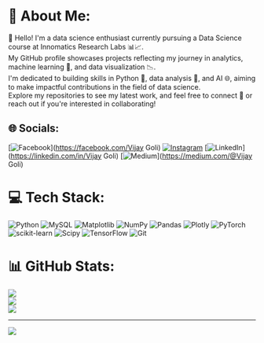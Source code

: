 # 💫 About Me:
👋 Hello! I'm a data science enthusiast currently pursuing a Data Science course at Innomatics Research Labs 📊📈.<br> My GitHub profile showcases projects reflecting my journey in analytics, machine learning 🤖, and data visualization 📉.<br> I'm dedicated to building skills in Python 🐍, data analysis 📑, and AI 🌐, aiming to make impactful contributions in the field of data science.<br> Explore my repositories to see my latest work, and feel free to connect 🤝 or reach out if you're interested in collaborating!


## 🌐 Socials:
[![Facebook](https://img.shields.io/badge/Facebook-%231877F2.svg?logo=Facebook&logoColor=white)](https://facebook.com/Vijay Goli) [![Instagram](https://img.shields.io/badge/Instagram-%23E4405F.svg?logo=Instagram&logoColor=white)](https://instagram.com/the_vijay1) [![LinkedIn](https://img.shields.io/badge/LinkedIn-%230077B5.svg?logo=linkedin&logoColor=white)](https://linkedin.com/in/Vijay Goli) [![Medium](https://img.shields.io/badge/Medium-12100E?logo=medium&logoColor=white)](https://medium.com/@Vijay Goli) 

# 💻 Tech Stack:
![Python](https://img.shields.io/badge/python-3670A0?style=for-the-badge&logo=python&logoColor=ffdd54) ![MySQL](https://img.shields.io/badge/mysql-4479A1.svg?style=for-the-badge&logo=mysql&logoColor=white) ![Matplotlib](https://img.shields.io/badge/Matplotlib-%23ffffff.svg?style=for-the-badge&logo=Matplotlib&logoColor=black) ![NumPy](https://img.shields.io/badge/numpy-%23013243.svg?style=for-the-badge&logo=numpy&logoColor=white) ![Pandas](https://img.shields.io/badge/pandas-%23150458.svg?style=for-the-badge&logo=pandas&logoColor=white) ![Plotly](https://img.shields.io/badge/Plotly-%233F4F75.svg?style=for-the-badge&logo=plotly&logoColor=white) ![PyTorch](https://img.shields.io/badge/PyTorch-%23EE4C2C.svg?style=for-the-badge&logo=PyTorch&logoColor=white) ![scikit-learn](https://img.shields.io/badge/scikit--learn-%23F7931E.svg?style=for-the-badge&logo=scikit-learn&logoColor=white) ![Scipy](https://img.shields.io/badge/SciPy-%230C55A5.svg?style=for-the-badge&logo=scipy&logoColor=%white) ![TensorFlow](https://img.shields.io/badge/TensorFlow-%23FF6F00.svg?style=for-the-badge&logo=TensorFlow&logoColor=white) ![Git](https://img.shields.io/badge/git-%23F05033.svg?style=for-the-badge&logo=git&logoColor=white)
# 📊 GitHub Stats:
![](https://github-readme-stats.vercel.app/api?username=Goli-VIjay&theme=dark&hide_border=false&include_all_commits=false&count_private=false)<br/>
![](https://github-readme-streak-stats.herokuapp.com/?user=Goli-VIjay&theme=dark&hide_border=false)<br/>
![](https://github-readme-stats.vercel.app/api/top-langs/?username=Goli-VIjay&theme=dark&hide_border=false&include_all_commits=false&count_private=false&layout=compact)

---
[![](https://visitcount.itsvg.in/api?id=Goli-VIjay&icon=0&color=0)](https://visitcount.itsvg.in)

<!-- Proudly created with GPRM ( https://gprm.itsvg.in ) -->
